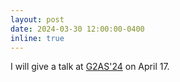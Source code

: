 ```yaml
---
layout: post
date: 2024-03-30 12:00:00-0400
inline: true
---
```


I will give a talk at <a href="https://gt-gast.irisa.fr/actions/664-2/">G2AS'24</a> on April 17.

